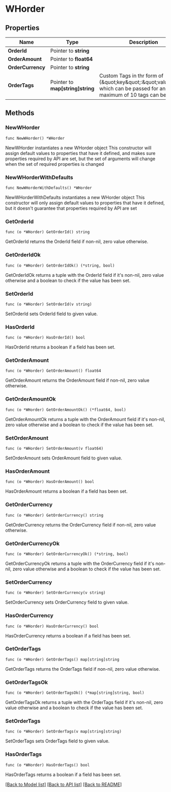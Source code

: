 # WHorder

## Properties

Name | Type | Description | Notes
------------ | ------------- | ------------- | -------------
**OrderId** | Pointer to **string** |  | [optional] 
**OrderAmount** | Pointer to **float64** |  | [optional] 
**OrderCurrency** | Pointer to **string** |  | [optional] 
**OrderTags** | Pointer to **map[string]string** | Custom Tags in thr form of {\&quot;key\&quot;:\&quot;value\&quot;} which can be passed for an order. A maximum of 10 tags can be added | [optional] 

## Methods

### NewWHorder

`func NewWHorder() *WHorder`

NewWHorder instantiates a new WHorder object
This constructor will assign default values to properties that have it defined,
and makes sure properties required by API are set, but the set of arguments
will change when the set of required properties is changed

### NewWHorderWithDefaults

`func NewWHorderWithDefaults() *WHorder`

NewWHorderWithDefaults instantiates a new WHorder object
This constructor will only assign default values to properties that have it defined,
but it doesn't guarantee that properties required by API are set

### GetOrderId

`func (o *WHorder) GetOrderId() string`

GetOrderId returns the OrderId field if non-nil, zero value otherwise.

### GetOrderIdOk

`func (o *WHorder) GetOrderIdOk() (*string, bool)`

GetOrderIdOk returns a tuple with the OrderId field if it's non-nil, zero value otherwise
and a boolean to check if the value has been set.

### SetOrderId

`func (o *WHorder) SetOrderId(v string)`

SetOrderId sets OrderId field to given value.

### HasOrderId

`func (o *WHorder) HasOrderId() bool`

HasOrderId returns a boolean if a field has been set.

### GetOrderAmount

`func (o *WHorder) GetOrderAmount() float64`

GetOrderAmount returns the OrderAmount field if non-nil, zero value otherwise.

### GetOrderAmountOk

`func (o *WHorder) GetOrderAmountOk() (*float64, bool)`

GetOrderAmountOk returns a tuple with the OrderAmount field if it's non-nil, zero value otherwise
and a boolean to check if the value has been set.

### SetOrderAmount

`func (o *WHorder) SetOrderAmount(v float64)`

SetOrderAmount sets OrderAmount field to given value.

### HasOrderAmount

`func (o *WHorder) HasOrderAmount() bool`

HasOrderAmount returns a boolean if a field has been set.

### GetOrderCurrency

`func (o *WHorder) GetOrderCurrency() string`

GetOrderCurrency returns the OrderCurrency field if non-nil, zero value otherwise.

### GetOrderCurrencyOk

`func (o *WHorder) GetOrderCurrencyOk() (*string, bool)`

GetOrderCurrencyOk returns a tuple with the OrderCurrency field if it's non-nil, zero value otherwise
and a boolean to check if the value has been set.

### SetOrderCurrency

`func (o *WHorder) SetOrderCurrency(v string)`

SetOrderCurrency sets OrderCurrency field to given value.

### HasOrderCurrency

`func (o *WHorder) HasOrderCurrency() bool`

HasOrderCurrency returns a boolean if a field has been set.

### GetOrderTags

`func (o *WHorder) GetOrderTags() map[string]string`

GetOrderTags returns the OrderTags field if non-nil, zero value otherwise.

### GetOrderTagsOk

`func (o *WHorder) GetOrderTagsOk() (*map[string]string, bool)`

GetOrderTagsOk returns a tuple with the OrderTags field if it's non-nil, zero value otherwise
and a boolean to check if the value has been set.

### SetOrderTags

`func (o *WHorder) SetOrderTags(v map[string]string)`

SetOrderTags sets OrderTags field to given value.

### HasOrderTags

`func (o *WHorder) HasOrderTags() bool`

HasOrderTags returns a boolean if a field has been set.


[[Back to Model list]](../README.md#documentation-for-models) [[Back to API list]](../README.md#documentation-for-api-endpoints) [[Back to README]](../README.md)


